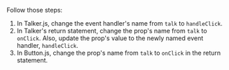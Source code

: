 
Follow those steps:

1. In Talker.js, change the event handler's name from `talk` to `handleClick`.
2. In Talker's return statement, change the prop's name from `talk` to `onClick`. Also, update the prop's value to the newly named event handler, `handleClick`.
3. In Button.js, change the prop's name from `talk` to `onClick` in the return statement.
